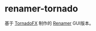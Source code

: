 # renamer-tornado
基于 [TornadoFX](https://github.com/edvin/tornadofx) 制作的 [Renamer](https://github.com/hikari-dev/renamer) GUI版本。
